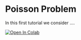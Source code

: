 # Poisson Problem

In this first tutorial we consider ....


[![Open In Colab](https://colab.research.google.com/assets/colab-badge.svg)](https://colab.research.google.com/github/IgorBaratta/FEniCSxCourse/blob/main/Problem6_Darcy/Darcy.ipynb)